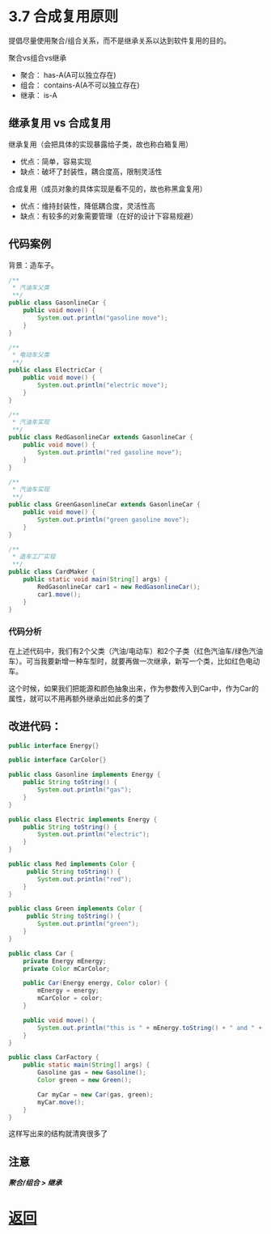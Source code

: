 # 3.7 合成复用原则

提倡尽量使用聚合/组合关系，而不是继承关系以达到软件复用的目的。

聚合vs组合vs继承
* 聚合： has-A(A可以独立存在)
* 组合： contains-A(A不可以独立存在)
* 继承： is-A

## 继承复用 vs 合成复用

继承复用（会把具体的实现暴露给子类，故也称白箱复用）
* 优点：简单，容易实现
* 缺点：破坏了封装性，耦合度高，限制灵活性

合成复用（成员对象的具体实现是看不见的，故也称黑盒复用）
* 优点：维持封装性，降低耦合度，灵活性高
* 缺点：有较多的对象需要管理（在好的设计下容易规避）

## 代码案例

背景：造车子。

```java
/**
 * 汽油车父类
 **/
public class GasonlineCar {
    public void move() {
        System.out.println("gasoline move");
    }
}

/**
 * 电动车父类
 **/
public class ElectricCar {
    public void move() {
        System.out.println("electric move");
    }
}

/**
 * 汽油车实现
 **/
public class RedGasonlineCar extends GasonlineCar {
    public void move() {
        System.out.println("red gasoline move");
    }
}

/**
 * 汽油车实现
 **/
public class GreenGasonlineCar extends GasonlineCar {
    public void move() {
        System.out.println("green gasoline move");
    }
}

/**
 * 造车工厂实现
 **/
public class CardMaker {
    public static void main(String[] args) {
        RedGasonlineCar car1 = new RedGasonlineCar();
        car1.move();
    }
}
```

### 代码分析

在上述代码中，我们有2个父类（汽油/电动车）和2个子类（红色汽油车/绿色汽油车）。可当我要新增一种车型时，就要再做一次继承，新写一个类，比如红色电动车。

这个时候，如果我们把能源和颜色抽象出来，作为参数传入到Car中，作为Car的属性，就可以不用再额外继承出如此多的类了

## 改进代码：
```java
public interface Energy{}

public interface CarColor{}

public class Gasonline implements Energy {
    public String toString() {
        System.out.println("gas");
    }
}

public class Electric implements Energy {
    public String toString() {
        System.out.println("electric");
    }
}

public class Red implements Color {
     public String toString() {
        System.out.println("red");
    }
}

public class Green implements Color {
     public String toString() {
        System.out.println("green");
    }
}

public class Car {
    private Energy mEnergy;
    private Color mCarColor;

    public Car(Energy energy, Color color) {
        mEnergy = energy;
        mCarColor = color;
    }

    public void move() {
        System.out.println("this is " + mEnergy.toString() + " and " + mCarColor.toString() + " running!");
    }
}

public class CarFactory {
    public static main(String[] args) {
        Gasoline gas = new Gasoline();
        Color green = new Green();

        Car myCar = new Car(gas, green);
        myCar.move();
    }
}
```

这样写出来的结构就清爽很多了

## 注意

***聚合/组合 > 继承***

# [返回](../%E7%AC%AC%E4%B8%80%E7%AB%A0.md)